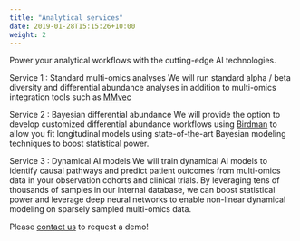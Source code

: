 ```yaml
---
title: "Analytical services"
date: 2019-01-28T15:15:26+10:00
weight: 2
---
```

Power your analytical workflows with the cutting-edge AI technologies.

Service 1 : Standard multi-omics analyses
We will run standard alpha / beta diversity and differential abundance analyses in addition to multi-omics integration tools such as [MMvec](https://www.nature.com/articles/s41592-019-0616-3)

Service 2 : Bayesian differential abundance
We will provide the option to develop customized differential abundance workflows using [Birdman](https://github.com/biocore/BIRDMAn) to allow you fit longitudinal models using state-of-the-art Bayesian modeling techniques to boost statistical power.

Service 3 : Dynamical AI models
We will train dynamical AI models to identify causal pathways and predict patient outcomes from multi-omics data in your observation cohorts and clinical trials. By leveraging tens of thousands of samples in our internal database, we can boost statistical power and leverage deep neural networks to enable non-linear dynamical modeling on sparsely sampled multi-omics data.


Please [contact us](http://gutzanalytics.com/contact/) to request a demo!
